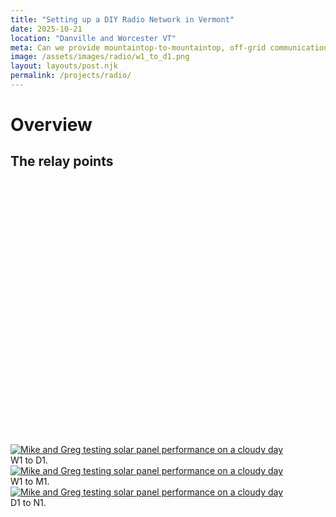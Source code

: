 ```yaml
---
title: "Setting up a DIY Radio Network in Vermont"
date: 2025-10-21
location: "Danville and Worcester VT"
meta: Can we provide mountaintop-to-mountaintop, off-grid communications to communities in rural Vermont?  
image: /assets/images/radio/w1_to_d1.png
layout: layouts/post.njk
permalink: /projects/radio/
---
```


# Overview

## The relay points

<div id="map" style="height: 400px; width: 100%; margin: 20px 0;"></div>

<script src="https://unpkg.com/leaflet@1.9.4/dist/leaflet.js"></script>
<link rel="stylesheet" href="https://unpkg.com/leaflet@1.9.4/dist/leaflet.css" />

<style>
.marker-tooltip {
    background-color: lightblue !important;
    border: 1px solid #007acc !important;
    color: black !important;
}

.line-tooltip {
    background-color: #ffcccc !important;
    border: 1px solid #cc0000 !important;
    color: black !important;
}
</style>

<script>
var map = L.map('map').setView([44.44111491175958, -72.59472537504577], 15);

L.tileLayer('https://{s}.tile.openstreetmap.org/{z}/{x}/{y}.png', {
    attribution: '© OpenStreetMap contributors'
}).addTo(map);

// Add markers for each relay point with permanent tooltips (light blue background)
var w1 = L.marker([44.441046, -72.595294]).addTo(map)
    .bindTooltip('W1', {
        permanent: true, 
        direction: 'top',
        className: 'marker-tooltip'
    });

var d1 = L.marker([44.40129262, -72.25192850]).addTo(map)
    .bindTooltip('D1', {
        permanent: true, 
        direction: 'top',
        className: 'marker-tooltip'
    });

var m1 = L.marker([44.41254907908097, -72.56668695160761]).addTo(map)
    .bindTooltip('M1', {
        permanent: true, 
        direction: 'top',
        className: 'marker-tooltip'
    });

var n1 = L.marker([44.40214370620821, -72.21318996782283]).addTo(map)
    .bindTooltip('N1', {
        permanent: true, 
        direction: 'top',
        className: 'marker-tooltip'
    });

// Add red lines connecting the relay points with labels (light red background)
var w1ToM1 = L.polyline([
    [44.441046, -72.595294],      // W1
    [44.41254907908097, -72.56668695160761]  // M1
], {color: 'red'}).addTo(map)
    .bindTooltip('W1 → M1', {
        permanent: true, 
        direction: 'center',
        className: 'line-tooltip'
    });

var m1ToD1 = L.polyline([
    [44.41254907908097, -72.56668695160761], // M1
    [44.40129262, -72.25192850]             // D1
], {color: 'red'}).addTo(map)
    .bindTooltip('M1 → D1', {
        permanent: true, 
        direction: 'center',
        className: 'line-tooltip'
    });

var d1ToN1 = L.polyline([
    [44.40129262, -72.25192850],            // D1
    [44.40214370620821, -72.21318996782283] // N1
], {color: 'red'}).addTo(map)
    .bindTooltip('D1 → N1', {
        permanent: true, 
        direction: 'center',
        className: 'line-tooltip'
    });

// Fit map to show all markers
var group = new L.featureGroup([w1, d1, m1, n1]);
map.fitBounds(group.getBounds().pad(0.1));
</script>

<div class="float-figure float-left">
  <a href="/assets/images/radio/w1_to_d1.png" target="_blank">
    <img src="/assets/images/radio/w1_to_d1.png" alt="Mike and Greg testing solar panel performance on a cloudy day">
  </a>
  <div class="float-caption">W1 to D1.
</div>
</div>

<div class="float-figure float-left">
  <a href="/assets/images/radio/w1_to_d1.png" target="_blank">
    <img src="/assets/images/radio/w1_to_m1.png" alt="Mike and Greg testing solar panel performance on a cloudy day">
  </a>
  <div class="float-caption">W1 to M1.
</div>
</div>

<div class="float-figure float-left">
  <a href="/assets/images/radio/d1_to_n1.png" target="_blank">
    <img src="/assets/images/radio/d1_to_n1.png" alt="Mike and Greg testing solar panel performance on a cloudy day">
  </a>
  <div class="float-caption">D1 to N1.
</div>
</div>





